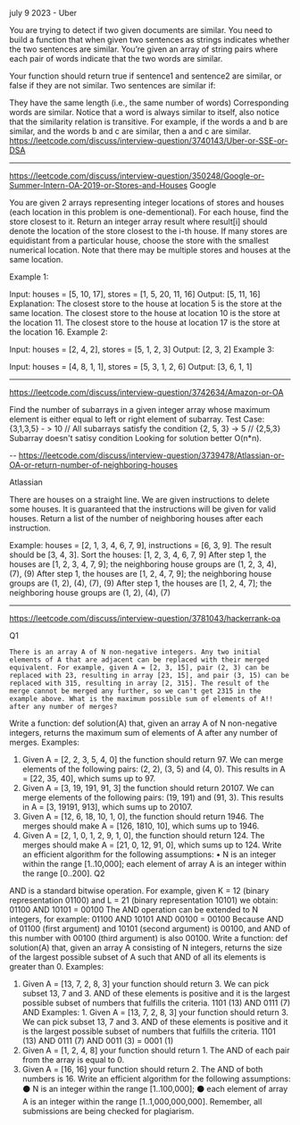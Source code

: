 july 9 2023 - Uber

You are trying to detect if two given documents are similar. 
You need to build a function that when given two sentences as strings indicates whether the two sentences are similar. 
You’re given an array of string pairs where each pair of words indicate that the two words are similar.

Your function should return true if sentence1 and sentence2 are similar, or false if they are not similar.
Two sentences are similar if:

They have the same length (i.e., the same number of words)
Corresponding words are similar.
Notice that a word is always similar to itself, also notice that the similarity relation is transitive. For example, if the words a and b are similar, and the words b and c are similar, then a and c are similar.
https://leetcode.com/discuss/interview-question/3740143/Uber-or-SSE-or-DSA

---------
https://leetcode.com/discuss/interview-question/350248/Google-or-Summer-Intern-OA-2019-or-Stores-and-Houses
Google

You are given 2 arrays representing integer locations of stores and houses (each location in this problem is one-dementional). 
For each house, find the store closest to it.
Return an integer array result where result[i] should denote the location of the store closest to the i-th house. 
If many stores are equidistant from a particular house, choose the store with the smallest numerical location. 
Note that there may be multiple stores and houses at the same location.

Example 1:

Input: houses = [5, 10, 17], stores = [1, 5, 20, 11, 16]
Output: [5, 11, 16]
Explanation: 
The closest store to the house at location 5 is the store at the same location.
The closest store to the house at location 10 is the store at the location 11.
The closest store to the house at location 17 is the store at the location 16.
Example 2:

Input: houses = [2, 4, 2], stores = [5, 1, 2, 3]
Output: [2, 3, 2]
Example 3:

Input: houses = [4, 8, 1, 1], stores = [5, 3, 1, 2, 6]
Output: [3, 6, 1, 1]

-------
https://leetcode.com/discuss/interview-question/3742634/Amazon-or-OA

Find the number of subarrays in a given integer array whose maximum element is either equal to left or right element of subarray.
Test Case:
{3,1,3,5} - > 10 // All subarrays satisfy the condition
{2, 5, 3} -> 5 // {2,5,3} Subarray doesn't satisy condition
Looking for solution better O(n*n).

--
https://leetcode.com/discuss/interview-question/3739478/Atlassian-or-OA-or-return-number-of-neighboring-houses

Atlassian

There are houses on a straight line. We are given instructions to delete some houses. It is guaranteed that the instructions will be given for valid houses. Return a list of the number of neighboring houses after each instruction.

Example: houses = [2, 1, 3, 4, 6, 7, 9], instructions = [6, 3, 9]. The result should be [3, 4, 3].
Sort the houses: [1, 2, 3, 4, 6, 7, 9]
After step 1, the houses are [1, 2, 3, 4, 7, 9]; the neighboring house groups are (1, 2, 3, 4), (7), (9)
After step 1, the houses are [1, 2, 4, 7, 9]; the neighboring house groups are (1, 2), (4), (7), (9)
After step 1, the houses are [1, 2, 4, 7]; the neighboring house groups are (1, 2), (4), (7)

--------

https://leetcode.com/discuss/interview-question/3781043/hackerrank-oa

Q1

	There is an array A of N non-negative integers. Any two initial elements of A that are adjacent can be replaced with their merged equivalent. For example, given A = [2, 3, 15], pair (2, 3) can be replaced with 23, resulting in array [23, 15], and pair (3, 15) can be replaced with 315, resulting in array [2, 315]. The result of the merge cannot be merged any further, so we can't get 2315 in the example above. What is the maximum possible sum of elements of A!! after any number of merges?
Write a function:
def solution(A)
that, given an array A of N non-negative integers, returns the maximum sum of elements of A after any number of merges.
Examples:
1. Given A = [2, 2, 3, 5, 4, 0] the function should return 97. We can merge elements of the following pairs: (2, 2), (3, 5) and (4, 0). This results in A = [22, 35, 40], which sums up to 97.
2. Given A = [3, 19, 191, 91, 3] the function should return 20107. We can merge elements of the following pairs: (19, 191) and (91, 3). This results in A = [3, 19191, 913], which sums up to 20107.
3. Given A = [12, 6, 18, 10, 1, 0], the function should return 1946. The merges should make A = [126, 1810, 10], which sums up to 1946.
4. Given A = [2, 1, 0, 1, 2, 9, 1, 0], the function should return 124. The merges should make A = [21, 0, 12, 91, 0], which sums up to 124. Write an efficient algorithm for the following assumptions:
• N is an integer within the range [1..10,000];
each element of array A is an integer within the range [0..200].
Q2


AND is a standard bitwise operation. For example, given K = 12 (binary representation 01100) and L = 21 (binary representation 10101) we obtain: 01100 AND 10101 =
00100
The AND operation can be extended to N integers, for example:
01100 AND
10101 AND
00100 =
00100
Because AND of 01100 (first argument) and 10101 (second argument) is 00100, and AND of this number with 00100 (third argument) is also 00100. Write a function:
def solution(A)
that, given an array A consisting of N integers, returns the size of the largest possible subset of A such that AND of all its elements is greater than 0. Examples:
1. Given A = [13, 7, 2, 8, 3] your function should return 3.
We can pick subset 13, 7 and 3. AND of these elements is positive and it is the largest possible subset of numbers that fulfills the criteria.
1101 (13) AND
0111 (7) AND
Examples: 1. Given A = [13, 7, 2, 8, 3] your function should return 3.
We can pick subset 13, 7 and 3. AND of these elements is positive and it is the largest possible subset of numbers that fulfills the criteria.
1101 (13) AND
0111 (7) AND
0011 (3) =
0001 (1)
2. Given A = [1, 2, 4, 8] your function should return 1. The AND of each pair from the array is equal to 0.
3. Given A = [16, 16] your function should return 2. The AND of both numbers is 16.
Write an efficient algorithm for the following assumptions:
⚫ N is an integer within the range [1..100,000];
⚫ each element of array A is an integer within the range [1..1,000,000,000].
Remember, all submissions are being checked for plagiarism.

